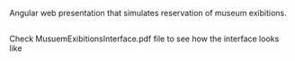 Angular web presentation that simulates reservation of museum exibitions.
##
Check MusuemExibitionsInterface.pdf file to see how the interface looks like
